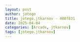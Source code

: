 ```yaml
---
layout: post
author: jotego
title: jotego.jtkarnov - 408f831
date: 2025-04-04
categories: [Arcade, jtkarnov]
tags: [jotego.jtkarnov]
---
```


